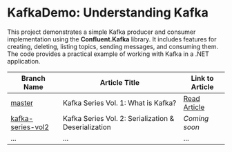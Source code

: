 # KafkaDemo: Understanding Kafka

This project demonstrates a simple Kafka producer and consumer implementation using the **Confluent.Kafka** library. 
It includes features for creating, deleting, listing topics, sending messages, and consuming them. 
The code provides a practical example of working with Kafka in a .NET application.


| Branch Name                                                                        | Article Title                                        | Link to Article                                                                           |
|------------------------------------------------------------------------------------|------------------------------------------------------|-------------------------------------------------------------------------------------------|
| [master](https://github.com/fatihunlu/KafkaDemo/tree/master)                       | Kafka Series Vol. 1: What is Kafka?                  | [Read Article](https://medium.com/@unlu-fa/kafka-series-vol-1-what-is-kafka-e687fe32bb26) |
| [kafka-series-vol2](https://github.com/fatihunlu/KafkaDemo/tree/kafka-series-vol2) | Kafka Series Vol. 2: Serialization & Deserialization | *Coming soon*                                                                             |
| ...                                                                                | ...                                                  | ...                                                                                       |


